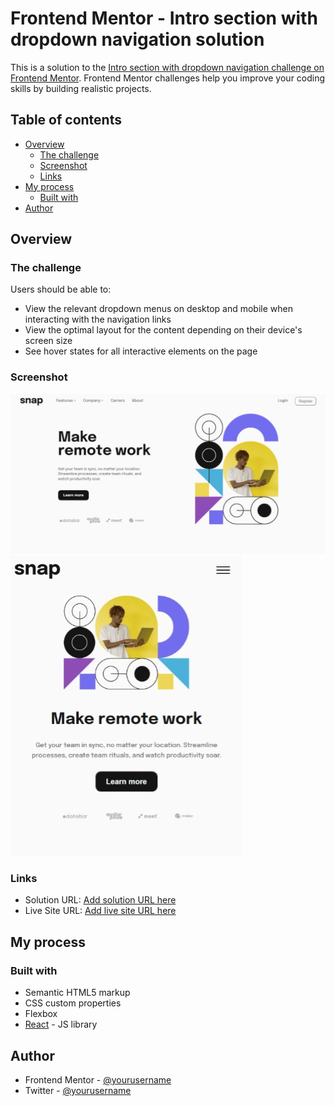 # Frontend Mentor - Intro section with dropdown navigation solution

This is a solution to the [Intro section with dropdown navigation challenge on Frontend Mentor](https://www.frontendmentor.io/challenges/intro-section-with-dropdown-navigation-ryaPetHE5). Frontend Mentor challenges help you improve your coding skills by building realistic projects.

## Table of contents

-  [Overview](#overview)
   -  [The challenge](#the-challenge)
   -  [Screenshot](#screenshot)
   -  [Links](#links)
-  [My process](#my-process)
   -  [Built with](#built-with)
-  [Author](#author)

## Overview

### The challenge

Users should be able to:

-  View the relevant dropdown menus on desktop and mobile when interacting with the navigation links
-  View the optimal layout for the content depending on their device's screen size
-  See hover states for all interactive elements on the page

### Screenshot

![](./src/images/web_capture_desktop.jpeg)
![](./src/images/web_capture_mobile.jpeg)

### Links

-  Solution URL: [Add solution URL here](https://github.com/johnsiner/intro-section-with-dropdown-navigation)
-  Live Site URL: [Add live site URL here](https://intro-section.herokuapp.com/)

## My process

### Built with

-  Semantic HTML5 markup
-  CSS custom properties
-  Flexbox
-  [React](https://reactjs.org/) - JS library

## Author

-  Frontend Mentor - [@yourusername](https://www.frontendmentor.io/johnsiner/yourusername)
-  Twitter - [@yourusername](https://www.twitter.com/iam_johnsin)
